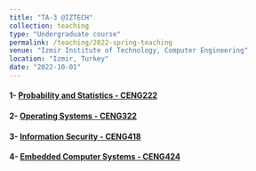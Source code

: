 ```yaml
---
title: "TA-3 @IZTECH"
collection: teaching
type: "Undergraduate course"
permalink: /teaching/2022-spring-teaching
venue: "Izmir Institute of Technology, Computer Engineering"
location: "Izmir, Turkey"
date: "2022-10-01"
---
```


#### 1- [Probability and Statistics - CENG222](https://ceng.iyte.edu.tr/courses/ceng-222/)
#### 2- [Operating Systems - CENG322](https://ceng.iyte.edu.tr/courses/ceng-322/)
#### 3- [Information Security - CENG418](https://ceng.iyte.edu.tr/courses/ceng-418/) 
#### 4- [Embedded Computer Systems - CENG424](https://ceng.iyte.edu.tr/courses/ceng-424/)
